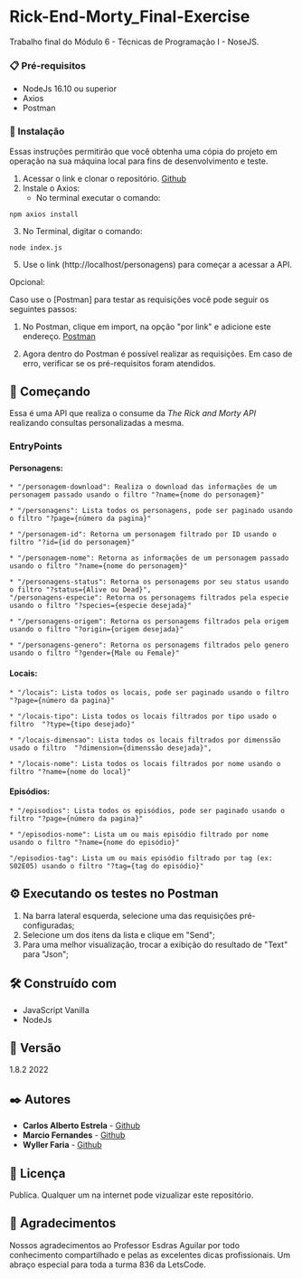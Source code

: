 # Rick-End-Morty_Final-Exercise

Trabalho final do Módulo 6 - Técnicas de Programação I - NoseJS.


### 📋 Pré-requisitos

* NodeJs 16.10 ou superior
* Axios 
* Postman

### 🔧 Instalação
Essas instruções permitirão que você obtenha uma cópia do projeto em operação na sua máquina local para fins de desenvolvimento e teste.

1. Acessar o link e clonar o repositório. [Github](https://github.com/carlosalbertoestrela/Rick-End-Morty_Final-Exercise)
2. Instale o Axios: 
    - No terminal executar o comando:
```
npm axios install
```   
3. No Terminal, digitar o comando: 
```
node index.js
```
5. Use o link (http://localhost/personagens) para começar a acessar a API.

Opcional:

Caso use o [Postman] para testar as requisições você pode seguir os seguintes passos:

1. No Postman, clique em import, na opção "por link" e adicione este endereço.  [Postman](https://www.getpostman.com/collections/02609d1a2642370350dc)

2. Agora dentro do Postman é possível realizar as requisições.
Em caso de erro, verificar se os pré-requisitos foram atendidos.

## 🚀 Começando

Essa é uma API que realiza o consume da *The Rick and Morty API* realizando consultas personalizadas a mesma.

### EntryPoints

#### Personagens:

    * "/personagem-download": Realiza o download das informações de um personagem passado usando o filtro "?name={nome do personagem}"

    * "/personagens": Lista todos os personagens, pode ser paginado usando o filtro "?page={número da pagina}"

    * "/personagem-id": Retorna um personagem filtrado por ID usando o filtro "?id={id do personagem}"

    * "/personagem-nome": Retorna as informações de um personagem passado usando o filtro "?name={nome do personagem}"

    * "/personagens-status": Retorna os personagems por seu status usando o filtro "?status={Alive ou Dead}",
    "/personagens-especie": Retorna os personagems filtrados pela especie usando o filtro "?species={especie desejada}"

    * "/personagens-origem": Retorna os personagems filtrados pela origem usando o filtro "?origin={origem desejada}"

    * "/personagens-genero": Retorna os personagems filtrados pelo genero usando o filtro "?gender={Male ou Female}"


#### Locais:
    * "/locais": Lista todos os locais, pode ser paginado usando o filtro "?page={número da pagina}" 
    
    * "/locais-tipo": Lista todos os locais filtrados por tipo usado o filtro  "?type={tipo desejado}" 
    
    * "/locais-dimensao": Lista todos os locais filtrados por dimenssão usado o filtro  "?dimension={dimenssão desejada}", 
    
    * "/locais-nome": Lista todos os locais filtrados por nome usando o filtro "?name={nome do local}"

#### Episódios:
    * "/episodios": Lista todos os episódios, pode ser paginado usando o filtro "?page={número da pagina}"

    * "/episodios-nome": Lista um ou mais episódio filtrado por nome usando o filtro "?name={nome do episódio}"

    "/episodios-tag": Lista um ou mais episódio filtrado por tag (ex: S02E05) usando o filtro "?tag={tag do episódio}"







## ⚙️ Executando os testes no Postman

1. Na barra lateral esquerda, selecione uma das requisições pré-configuradas;
2. Selecione um dos itens da lista e clique em "Send";
3. Para uma melhor visualização, trocar a exibição do resultado de "Text" para "Json";

## 🛠️ Construído com

* JavaScript Vanilla
* NodeJs

## 📌 Versão

1.8.2 2022

## ✒️ Autores

* **Carlos Alberto Estrela** - [Github](https://github.com/carlosalbertoestrela)
* **Marcio Fernandes** - [Github](https://github.com/marciofsj)
* **Wyller Faria** - [Github](https://github.com/Wyller21)

## 📄 Licença

Publica. Qualquer um na internet pode vizualizar este repositório.

## 🎁 Agradecimentos

Nossos agradecimentos ao Professor Esdras Aguilar por todo conhecimento compartilhado e pelas as excelentes dicas profissionais.
Um abraço especial para toda a turma 836 da LetsCode.